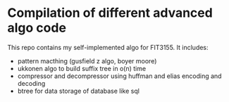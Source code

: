 # Compilation of different advanced algo code

This repo contains my self-implemented algo for FIT3155. 
It includes:

-  pattern macthing (gusfield z algo, boyer moore)
- ukkonen algo to build suffix tree in o(n) time
- compressor and decompressor using huffman and elias encoding and decoding
- btree for data storage of database like sql
